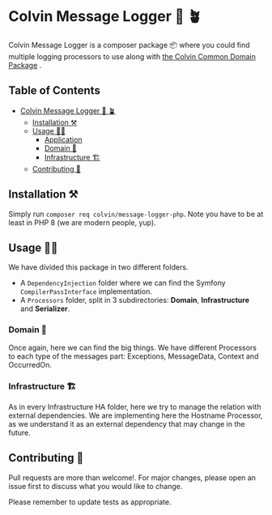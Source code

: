 # Colvin Message Logger 💐 🪴
Colvin Message Logger is a composer package 📦 where you could find multiple logging processors to use along with [the Colvin Common Domain Package](https://github.com/TheColvinCo/common-domain-php) .

## Table of Contents

- [Colvin Message Logger 💐 🪴](#colvin-common-domain------)
    * [Installation ⚒️](#installation-%EF%B8%8F)
    * [Usage 👩‍💻](#usage-)
        + [Application](#application)
        + [Domain 🌼](#domain-)
        + [Infrastructure 🏗️](#infrastructure-%EF%B8%8F)
    * [Contributing 🤝](#contributing-)

## Installation ⚒️

Simply run `composer req colvin/message-logger-php`. Note you have to be at least in PHP 8 (we are modern people, yup).

## Usage 👩‍💻

We have divided this package in two different folders. 
- A `DependencyInjection` folder where we can find the Symfony `CompilerPassInterface` implementation.
- A `Processors` folder, split in 3 subdirectories: **Domain**, **Infrastructure** and **Serializer**.

### Domain 🌼

Once again, here we can find the big things. We have different Processors to each type of the messages part: Exceptions, MessageData, Context and OccurredOn.

### Infrastructure 🏗️

As in every Infrastructure HA folder, here we try to manage the relation with external dependencies. We are implementing here the Hostname Processor, as we understand it as an external dependency that may change in the future.

## Contributing 🤝
Pull requests are more than welcome!. For major changes, please open an issue first to discuss what you would like to change.

Please remember to update tests as appropriate.
